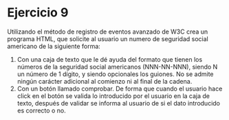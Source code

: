 # Ejercicio 9

Utilizando el método de registro de eventos avanzado de W3C crea un programa HTML, que solicite al usuario un numero de seguridad social americano de la siguiente forma:

1.	Con una caja de texto que le dé ayuda del formato que tienen los números de la seguridad social americanos (NNN-NN-NNN), siendo N un número de 1 dígito, y siendo opcionales los guiones. No se admite ningún carácter adicional al comienzo ni al final de la cadena.
2.	Con un botón llamado comprobar. De forma que cuando el usuario hace click en el botón se valida lo introducido por el usuario en la caja de texto, después de validar se informa al usuario de si el dato introducido es correcto o no.
